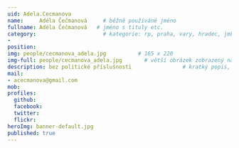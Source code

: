 ```yaml
---
uid: Adela.Cecmanova
name:     Adéla Čečmanová     # běžně používáné jméno
fullname: Adéla Čečmanová   # jméno s tituly etc.
category:                     # kategorie: rp, praha, vary, hradec, jmk, senat
- 
position:
img: people/cecmanova_adela.jpg          # 165 x 220
img-full: people/cecmanova_adela.jpg       # větší obrázek zobrazený na podrobném profilu
description: bez politické příslušnosti                # kratký popis, max 160 znaků
mail:
- acecmanova@gmail.com
mob:   
profiles: 
  github: 
  facebook:      
  twitter:        
  flickr:       
heroImg: banner-default.jpg
published: true
---
```

